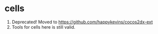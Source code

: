 cells
=====
1. Deprecated! Moved to https://github.com/happykevins/cocos2dx-ext
2. Tools for cells here is still valid.

